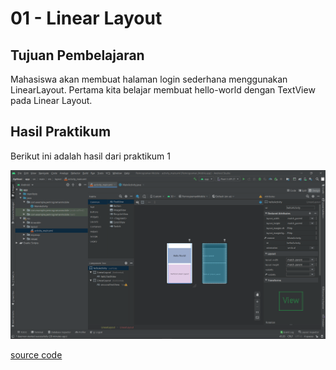 # 01 - Linear Layout

## Tujuan Pembelajaran
Mahasiswa akan membuat halaman login sederhana menggunakan LinearLayout.
Pertama kita belajar membuat hello-world dengan TextView pada Linear Layout.

## Hasil Praktikum

Berikut ini adalah hasil dari praktikum 1

![Screenshot Hasil Percobaan](img/hello_world.PNG)

[source code](../../src/02_layout&activity\app\src\main\res\layout/activity_main.xml)
